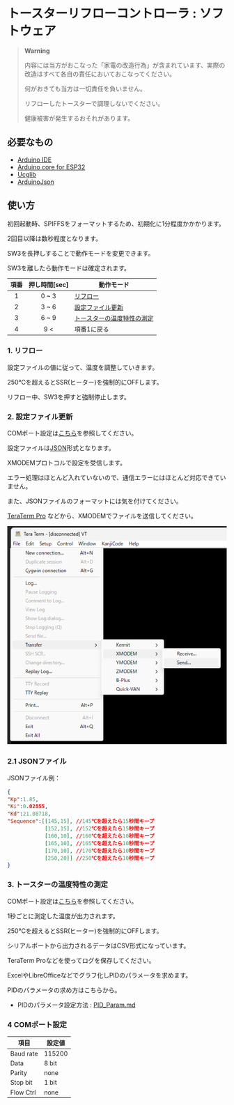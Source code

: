 # トースターリフローコントローラ : ソフトウェア

> __Warning__
>
> 内容には当方がおこなった「家電の改造行為」が含まれています、実際の改造はすべて各自の責任においておこなってください。
>
> 何がおきても当方は一切責任を負いません。
>
> リフローしたトースターで調理しないでください。
>
> 健康被害が発生するおそれがあります。

## 必要なもの
* [Arduino IDE](https://www.arduino.cc/en/software)
* [Arduino core for ESP32](https://github.com/espressif/arduino-esp32)
* [Ucglib](https://github.com/olikraus/Ucglib_Arduino)
* [ArduinoJson](https://github.com/bblanchon/ArduinoJson)

## 使い方
初回起動時、SPIFFSをフォーマットするため、初期化に1分程度かかかります。

2回目以降は数秒程度となります。

SW3を長押しすることで動作モードを変更できます。

SW3を離したら動作モードは確定されます。

| 項番 | 押し時間[sec] | 動作モード |
| :---: | :---: | --- |
| 1 | 0 ~ 3 | [リフロー](#1-リフロー) |
| 2 | 3 ~ 6 | [設定ファイル更新](#2-設定ファイル更新) |
| 3 | 6 ~ 9 | [トースターの温度特性の測定](#3-トースターの温度特性の測定) |
| 4 | 9 <   | 項番1に戻る |

### 1. リフロー
設定ファイルの値に従って、温度を調整していきます。

250℃を超えるとSSR(ヒーター)を強制的にOFFします。

リフロー中、SW3を押すと強制停止します。

### 2. 設定ファイル更新

COMポート設定は[こちら](#4-COMポート設定)を参照してください。

設定ファイルは[JSON](#21-jsonファイル)形式となります。

XMODEMプロトコルで設定を受信します。

エラー処理はほとんど入れていないので、通信エラーにはほとんど対応できていません。

また、JSONファイルのフォーマットには気を付けてください。

[TeraTerm Pro](https://ja.osdn.net/projects/ttssh2/) などから、XMODEMでファイルを送信してください。

![TeraTerm Pro](./teraterm.png)

### 2.1 JSONファイル

JSONファイル例：

```json
{
"Kp":1.85,
"Ki":0.02855,
"Kd":21.08718,
"Sequence":[[145,15], //145℃を超えたら15秒間キープ
            [152,15], //152℃を超えたら15秒間キープ
            [160,10], //160℃を超えたら10秒間キープ
            [165,10], //165℃を超えたら10秒間キープ
            [170,10], //170℃を超えたら10秒間キープ
            [250,20]] //250℃を超えたら10秒間キープ
}
```

### 3. トースターの温度特性の測定

COMポート設定は[こちら](#4-comポート設定)を参照してください。

1秒ごとに測定した温度が出力されます。

250℃を超えるとSSR(ヒーター)を強制的にOFFします。

シリアルポートから出力されるデータはCSV形式になっています。

TeraTerm Proなどを使ってログを保存してください。

ExcelやLibreOfficeなどでグラフ化しPIDのパラメータを求めます。

PIDのパラメータの求め方はこちらから。

* PIDのパラメータ設定方法 : [PID_Param.md](./PID_Param.md)

### 4 COMポート設定

| 項目 | 設定値 |
| --- | --- |
| Baud rate | 115200 |
| Data | 8 bit |
| Parity | none |
| Stop bit | 1 bit |
| Flow Ctrl | none |
